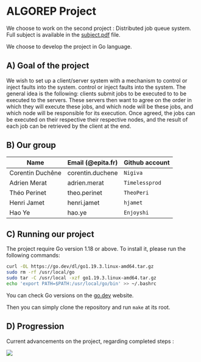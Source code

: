 # ALGOREP Project

We choose to work on the second project : Distributed job queue system.
Full subject is available in the [subject.pdf](subject.pdf) file.

We choose to develop the project in Go language.

## A) Goal of the project

We wish to set up a client/server system with a mechanism to control or inject
faults into the system. control or inject faults into the system. The general
idea is the following: clients submit jobs to be executed to to be executed to
the servers. These servers then want to agree on the order in which they will
execute these jobs, and which node will be these jobs, and which node will be
responsible for its execution. Once agreed, the jobs can be executed on their
respective their respective nodes, and the result of each job can be retrieved
by the client at the end.

## B) Our group

| Name             | Email (@epita.fr)         | Github account |
| ---------------- | ------------------------- | -------------- |
| Corentin Duchêne | corentin.duchene          | `Nigiva`       |
| Adrien Merat     | adrien.merat              | `Timelessprod` |
| Théo Perinet     | theo.perinet              | `TheoPeri`     |
| Henri Jamet      | henri.jamet               | `hjamet`       |
| Hao Ye           | hao.ye                    | `Enjoyshi`

## C) Running our project

The project require Go version 1.18 or above. To install it, please run the
following commands:
```bash
curl -OL https://go.dev/dl/go1.19.3.linux-amd64.tar.gz
sudo rm -rf /usr/local/go
sudo tar -C /usr/local -xzf go1.19.3.linux-amd64.tar.gz
echo 'export PATH=$PATH:/usr/local/go/bin' >> ~/.bashrc
```

You can check Go versions on the [go.dev](https://go.dev/dl/) website.

Then you can simply clone the repository and run `make` at its root.

## D) Progression

Current advancements on the project, regarding completed steps :

![](https://geps.dev/progress/0)